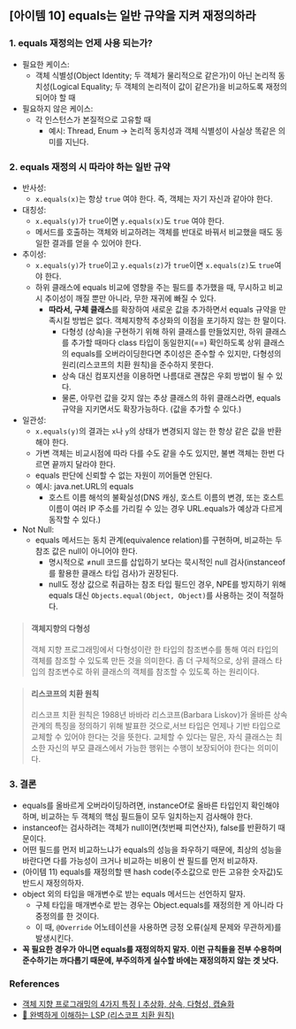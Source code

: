 ## [아이템 10] equals는 일반 규약을 지켜 재정의하라

### 1. equals 재정의는 언제 사용 되는가?

- 필요한 케이스:
    - 객체 식별성(Object Identity; 두 객체가 물리적으로 같은가)이 아닌 논리적 동치성(Logical Equality; 두 객체의 논리적이 값이 같은가)을 비교하도록 재정의 되어야 할 때
- 필요하지 않은 케이스:
    - 각 인스턴스가 본질적으로 고유할 때
        - 예시: Thread, Enum → 논리적 동치성과 객체 식별성이 사실상 똑같은 의미를 지닌다.

### 2. equals 재정의 시 따라야 하는 일반 규약

- 반사성:
    - `x.equals(x)`는 항상 `true` 여야 한다. 즉, 객체는 자기 자신과 같아야 한다.
- 대칭성:
    - `x.equals(y)`가 `true`이면 `y.equals(x)`도 `true` 여야 한다.
    - 메서드를 호출하는 객체와 비교하려는 객체를 반대로 바꿔서 비교했을 때도 동일한 결과를 얻을 수 있어야 한다.
- 추이성:
    - `x.equals(y)`가 `true`이고 `y.equals(z)`가 `true`이면 `x.equals(z)`도 `true`여야 한다.
    - 하위 클래스에 equals 비교에 영향을 주는 필드를 추가했을 때, 무시하고 비교 시 추이성이 깨질 뿐만 아니라,  무한 재귀에 빠질 수 있다.
        - **따라서, 구체 클래스**를 확장하여 새로운 값을 추가하면서 equals 규약을 만족시킬 방법은 없다. 객체지향적 추상화의 이점을 포기하지 않는 한 말이다.
            - 다형성 (상속)을 구현하기 위해 하위 클래스를 만들었지만, 하위 클래스를 추가할 때마다 class 타입이 동일한지(==) 확인하도록 상위 클래스의 equals를 오버라이딩한다면 추이성은 준수할 수 있지만, 다형성의 원리(리스코프의 치환 원칙)을 준수하지 못한다.
            - 상속 대신 컴포지션을 이용하면 나름대로 괜찮은 우회 방법이 될 수 있다.
            - 물론, 아무런 값을 갖지 않는 추상 클래스의 하위 클래스라면, equals 규약을 지키면서도 확장가능하다. (값을 추가할 수 있다.)
- 일관성:
    - `x.equals(y)`의 결과는 `x`나 `y`의 상태가 변경되지 않는 한 항상 같은 값을 반환해야 한다.
    - 가변 객체는 비교시점에 따라 다를 수도 같을 수도 있지만, 불변 객체는 한번 다르면 끝까지 달라야 한다.
    - equals 판단에 신뢰할 수 없는 자원이 끼어들면 안된다.
    - 예시: java.net.URL의 equals
        - 호스트 이름 해석의 불확실성(DNS 캐싱, 호스트 이름의 변경, 또는 호스트 이름이 여러 IP 주소를 가리킬 수 있는 경우 URL.equals가 예상과 다르게 동작할 수 있다.)
- Not Null:
    - equals 메서드는 동치 관계(equivalence relation)를 구현하며, 비교하는 두 참조 값은 null이 아니어야 한다.
        - 명시적으로 ≠null 코드를 삽입하기 보다는 묵시적인 null 검사(instanceof를 활용한 클래스 타입 검사)가 권장된다.
        - null도 정상 값으로 취급하는 참조 타입 필드인 경우, NPE를 방지하기 위해 equals 대신 `Objects.equal(Object, Object)`를 사용하는 것이 적절하다.

> #### 객체지향의 다형성
> 
> 
> 객체 지향 프로그래밍에서 다형성이란 한 타입의 참조변수를 통해 여러 타입의 객체를 참조할 수 있도록 만든 것을 의미한다. 좀 더 구체적으로, 상위 클래스 타입의 참조변수로 하위 클래스의 객체를 참조할 수 있도록 하는 원리이다.
> 

> #### 리스코프의 치환 원칙
> 
> 
> 리스코프 치환 원칙은 1988년 바바라 리스코프(Barbara Liskov)가 올바른 상속 관계의 특징을 정의하기 위해 발표한 것으로,서브 타입은 언제나 기반 타입으로 교체할 수 있어야 한다는 것을 뜻한다. 교체할 수 있다는 말은, 자식 클래스는 최소한 자신의 부모 클래스에서 가능한 행위는 수행이 보장되어야 한다는 의미이다.
> 

### 3. 결론

- equals를 올바르게 오버라이딩하려면, instanceOf로 올바른 타입인지 확인해야 하며, 비교하는 두 객체의 핵심 필드들이 모두 일치하는지 검사해야 한다.
- instanceof는 검사하려는 객체가 null이면(첫번째 피연산자), false를 반환하기 때문이다.
- 어떤 필드를 먼저 비교하느냐가 equals의 성능을 좌우하기 때문에, 최상의 성능을 바란다면 다를 가능성이 크거나 비교하는 비용이 싼 필드를 먼저 비교하자.
- (아이템 11) equals를 재정의할 땐 hash code(주소값으로 만든 고유한 숫자값)도 반드시 재정의하자.
- object 외의 타입을 매개변수로 받는 equals 메서드는 선언하지 말자.
    - 구체 타입을 매개변수로 받는 경우는 Object.equals를 재정의한 게 아니라 다중정의를 한 것이다.
    - 이 때, `@Override` 어노테이션을 사용하면 긍정 오류(실제 문제와 무관하게)를 발생시킨다.
- **꼭 필요한 경우가 아니면 equals를 재정의하지 말자. 이런 규칙들을 전부 수용하며 준수하기는 까다롭기 때문에, 부주의하게 실수할 바에는 재정의하지 않는 겟 낫다.**

### References

- [객체 지향 프로그래밍의 4가지 특징ㅣ추상화, 상속, 다형성, 캡슐화](https://www.codestates.com/blog/content/%EA%B0%9D%EC%B2%B4-%EC%A7%80%ED%96%A5-%ED%94%84%EB%A1%9C%EA%B7%B8%EB%9E%98%EB%B0%8D-%ED%8A%B9%EC%A7%95)
- [💠 완벽하게 이해하는 LSP (리스코프 치환 원칙)](https://inpa.tistory.com/entry/OOP-%F0%9F%92%A0-%EC%95%84%EC%A3%BC-%EC%89%BD%EA%B2%8C-%EC%9D%B4%ED%95%B4%ED%95%98%EB%8A%94-LSP-%EB%A6%AC%EC%8A%A4%EC%BD%94%ED%94%84-%EC%B9%98%ED%99%98-%EC%9B%90%EC%B9%99)
